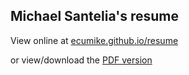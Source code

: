 ## Michael Santelia's resume

View online at [ecumike.github.io/resume](https://ecumike.github.io/resume/) 

or view/download the [PDF version](https://ecumike.github.io/resume/Resume%20-%20Michael%20Santelia.pdf)
